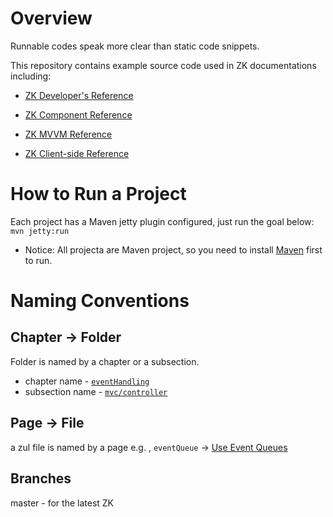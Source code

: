 # Overview
Runnable codes speak more clear than static code snippets.

This repository contains example source code used in ZK documentations including:
* [ZK Developer's Reference](http://books.zkoss.org/wiki/ZK_Developer%27s_Reference)
* [ZK Component Reference](http://books.zkoss.org/wiki/ZK_Component_Reference)

* [ZK MVVM Reference](http://books.zkoss.org/zk-mvvm-book/8.0/index.html)
 
* [ZK Client-side Reference](http://books.zkoss.org/wiki/ZK_Client-side_Reference)

# How to Run a Project
Each project has a Maven jetty plugin configured, just run the goal below:
`mvn jetty:run`

* Notice: All projecta are Maven project, so you need to install [Maven](https://maven.apache.org/) first to run.


# Naming Conventions
## Chapter -> Folder
Folder is named by a chapter or a subsection.
*  chapter name - [`eventHandling`](https://www.zkoss.org/wiki/ZK%20Developer's%20Reference/Event%20Handling)
* subsection name - [`mvc/controller`](https://www.zkoss.org/wiki/ZK%20Developer's%20Reference/MVC/Controller)
## Page -> File
 a zul file is named by a page
 e.g. , `eventQueue` -> [Use Event Queues](https://www.zkoss.org/wiki/ZK%20Developer's%20Reference/UI%20Patterns/Long%20Operations/Use%20Event%20Queues)


## Branches
master - for the latest ZK


